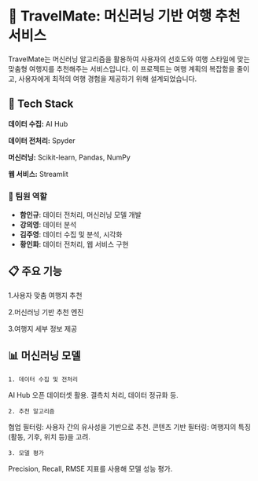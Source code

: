 
# 🧳 TravelMate: 머신러닝 기반 여행 추천 서비스

TravelMate는 머신러닝 알고리즘을 활용하여 사용자의 선호도와 여행 스타일에 맞는 맞춤형 여행지를 추천해주는 서비스입니다. 이 프로젝트는 여행 계획의 복잡함을 줄이고, 사용자에게 최적의 여행 경험을 제공하기 위해 설계되었습니다.


## 🚀 Tech Stack

**데이터 수집:** AI Hub

**데이터 전처리:** Spyder

**머신러닝:** Scikit-learn, Pandas, NumPy

**웹 서비스:** Streamlit




### 👥 팀원 역할
- **함인규**: 데이터 전처리, 머신러닝 모델 개발
- **강의영**: 데이터 분석
- **김주영**: 데이터 수집 및 분석, 시각화
- **황인화**: 데이터 전처리, 웹 서비스 구현


## 📋 주요 기능
1.사용자 맞춤 여행지 추천

2.머신러닝 기반 추천 엔진

3.여행지 세부 정보 제공
## 📊 머신러닝 모델
    1. 데이터 수집 및 전처리
AI Hub 오픈 데이터셋 활용.
결측치 처리, 데이터 정규화 등.

    2. 추천 알고리즘
협업 필터링: 사용자 간의 유사성을 기반으로 추천.
콘텐츠 기반 필터링: 여행지의 특징(활동, 기후, 위치 등)을 고려.

    3. 모델 평가
Precision, Recall, RMSE 지표를 사용해 모델 성능 평가.
